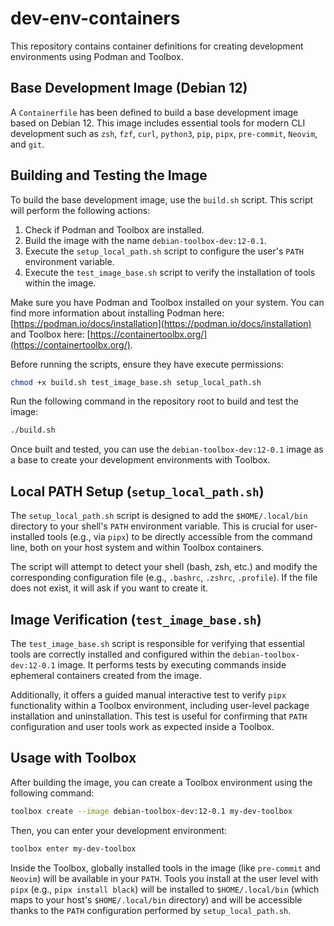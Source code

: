 # dev-env-containers

This repository contains container definitions for creating development environments using Podman and Toolbox.

## Base Development Image (Debian 12)

A `Containerfile` has been defined to build a base development image based on Debian 12. This image includes essential tools for modern CLI development such as `zsh`, `fzf`, `curl`, `python3`, `pip`, `pipx`, `pre-commit`, `Neovim`, and `git`.

## Building and Testing the Image

To build the base development image, use the `build.sh` script. This script will perform the following actions:
1.  Check if Podman and Toolbox are installed.
2.  Build the image with the name `debian-toolbox-dev:12-0.1`.
3.  Execute the `setup_local_path.sh` script to configure the user's `PATH` environment variable.
4.  Execute the `test_image_base.sh` script to verify the installation of tools within the image.

Make sure you have Podman and Toolbox installed on your system. You can find more information about installing Podman here: [https://podman.io/docs/installation](https://podman.io/docs/installation) and Toolbox here: [https://containertoolbx.org/](https://containertoolbx.org/).

Before running the scripts, ensure they have execute permissions:

```bash
chmod +x build.sh test_image_base.sh setup_local_path.sh
```

Run the following command in the repository root to build and test the image:

```bash
./build.sh
```

Once built and tested, you can use the `debian-toolbox-dev:12-0.1` image as a base to create your development environments with Toolbox.

## Local PATH Setup (`setup_local_path.sh`)

The `setup_local_path.sh` script is designed to add the `$HOME/.local/bin` directory to your shell's `PATH` environment variable. This is crucial for user-installed tools (e.g., via `pipx`) to be directly accessible from the command line, both on your host system and within Toolbox containers.

The script will attempt to detect your shell (bash, zsh, etc.) and modify the corresponding configuration file (e.g., `.bashrc`, `.zshrc`, `.profile`). If the file does not exist, it will ask if you want to create it.

## Image Verification (`test_image_base.sh`)

The `test_image_base.sh` script is responsible for verifying that essential tools are correctly installed and configured within the `debian-toolbox-dev:12-0.1` image. It performs tests by executing commands inside ephemeral containers created from the image.

Additionally, it offers a guided manual interactive test to verify `pipx` functionality within a Toolbox environment, including user-level package installation and uninstallation. This test is useful for confirming that `PATH` configuration and user tools work as expected inside a Toolbox.

## Usage with Toolbox

After building the image, you can create a Toolbox environment using the following command:

```bash
toolbox create --image debian-toolbox-dev:12-0.1 my-dev-toolbox
```

Then, you can enter your development environment:

```bash
toolbox enter my-dev-toolbox
```

Inside the Toolbox, globally installed tools in the image (like `pre-commit` and `Neovim`) will be available in your `PATH`. Tools you install at the user level with `pipx` (e.g., `pipx install black`) will be installed to `$HOME/.local/bin` (which maps to your host's `$HOME/.local/bin` directory) and will be accessible thanks to the `PATH` configuration performed by `setup_local_path.sh`.

